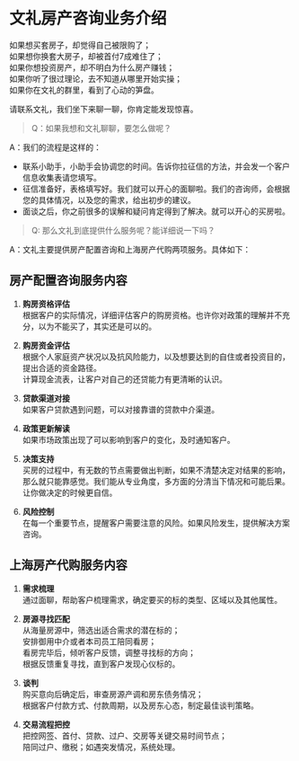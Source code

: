 # 文礼房产咨询业务介绍
如果想买套房子，却觉得自己被限购了；   
如果想你换套大房子，却被首付7成难住了；   
如果你想投资房产，却不明白为什么房产赚钱；   
如果你听了很过理论，去不知道从哪里开始实操；   
如果你在文礼的群里，看到了心动的笋盘。   

请联系文礼，我们坐下来聊一聊，你肯定能发现惊喜。   
>Q：如果我想和文礼聊聊，要怎么做呢？

A：我们的流程是这样的：
- 联系小助手，小助手会协调您的时间。告诉你拉征信的方法，并会发一个客户信息收集表请您填写。
- 征信准备好，表格填写好。我们就可以开心的面聊啦。我们的咨询师，会根据您的具体情况，以及您的需求，给出初步的建议。
- 面谈之后，你之前很多的误解和疑问肯定得到了解决。就可以开心的买房啦。

> Q: 那么文礼到底提供什么服务呢？能详细说一下吗？

A：文礼主要提供房产配置咨询和上海房产代购两项服务。具体如下：

## 房产配置咨询服务内容
1. **购房资格评估**   
  根据客户的实际情况，详细评估客户的购房资格。也许你对政策的理解并不充分，以为不能买了，其实还是可以的。

2. **购房资金评估**   
  根据个人家庭资产状况以及抗风险能力，以及想要达到的自住或者投资目的，提出合适的资金路径。   
  计算现金流表，让客户对自己的还贷能力有更清晰的认识。

3. **贷款渠道对接**   
  如果客户贷款遇到问题，可以对接靠谱的贷款中介渠道。

4. **政策更新解读**   
  如果市场政策出现了可以影响到客户的变化，及时通知客户。

5. **决策支持**   
  买房的过程中，有无数的节点需要做出判断，如果不清楚决定对结果的影响，那么就只能靠感觉。我们能从专业角度，多方面的分清当下情况和可能后果。让你做决定的时候更自信。

6. **风险控制**   
  在每一个重要节点，提醒客户需要注意的风险。如果风险发生，提供解决方案咨询。

## 上海房产代购服务内容
1. **需求梳理**   
  通过面聊，帮助客户梳理需求，确定要买的标的类型、区域以及其他属性。

2. **房源寻找匹配**   
  从海量房源中，筛选出适合需求的潜在标的；  
  安排御用中介或者本司员工陪同看房；  
  看房完毕后，倾听客户反馈，调整寻找标的方向；  
  根据反馈重复寻找，直到客户发现心仪标的。

3. **谈判**   
  购买意向后确定后，审查房源产调和房东债务情况；   
  根据客户付款方式、付款周期，以及房东心态，制定最佳谈判策略。  
  
4. **交易流程把控**   
  把控网签、首付、贷款、过户、交房等关键交易时间节点；  
  陪同过户、缴税；如遇突发情况，系统处理。
